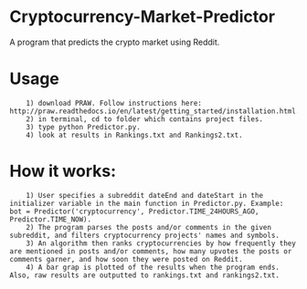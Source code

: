# Cryptocurrency-Market-Predictor
A program that predicts the crypto market using Reddit.


# Usage
        1) download PRAW. Follow instructions here: http://praw.readthedocs.io/en/latest/getting_started/installation.html.
        2) in terminal, cd to folder which contains project files.
        3) type python Predictor.py.
        4) look at results in Rankings.txt and Rankings2.txt.


# How it works:
        1) User specifies a subreddit dateEnd and dateStart in the initializer variable in the main function in Predictor.py. Example: bot = Predictor('cryptocurrency', Predictor.TIME_24HOURS_AGO, Predictor.TIME_NOW).
        2) The program parses the posts and/or comments in the given subreddit, and filters cryptocurrency projects' names and symbols.
        3) An algorithm then ranks cryptocurrencies by how frequently they are mentioned in posts and/or comments, how many upvotes the posts or comments garner, and how soon they were posted on Reddit.
        4) A bar grap is plotted of the results when the program ends. Also, raw results are outputted to rankings.txt and rankings2.txt.

